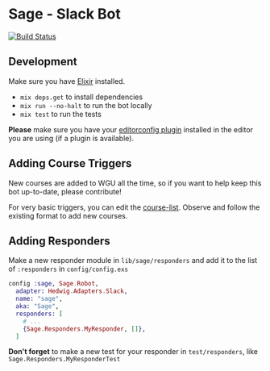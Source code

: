 # Sage - Slack Bot

[![Build Status](https://travis-ci.com/WGU-IT-Slack/sage-bot.svg?branch=master)](https://travis-ci.com/WGU-IT-Slack/sage-bot)

## Development

Make sure you have [Elixir](https://elixir-lang.org/install.html) installed.

- `mix deps.get` to install dependencies
- `mix run --no-halt` to run the bot locally
- `mix test` to run the tests

**Please** make sure you have your [editorconfig plugin](http://editorconfig.org/#download) installed in the editor you are using (if a plugin is available).


## Adding Course Triggers

New courses are added to WGU all the time, so if you want to help keep this bot up-to-date, please contribute!

For very basic triggers, you can edit the [course-list](https://github.com/wgu-it-slack/sage-bot/blob/master/lib/sage/support/course_list.ex). Observe and follow the existing format to add new courses.

## Adding Responders

Make a new responder module in `lib/sage/responders` and add it to the list of `:responders` in `config/config.exs`

```elixir
config :sage, Sage.Robot,
  adapter: Hedwig.Adapters.Slack,
  name: "sage",
  aka: "Sage",
  responders: [
    # ...
    {Sage.Responders.MyResponder, []},
  ]
```

**Don't forget** to make a new test for your responder in `test/responders`, like `Sage.Responders.MyResponderTest`
